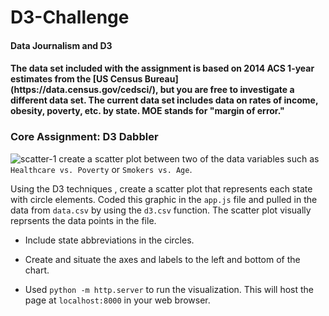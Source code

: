 # D3-Challenge
<h4>Data Journalism and D3 <h4>
  The data set included with the assignment is based on 2014 ACS 1-year estimates from the [US Census Bureau](https://data.census.gov/cedsci/), but you are free to investigate a different data set. The current data set includes data on rates of income, obesity, poverty, etc. by state. MOE stands for "margin of error."
  
### Core Assignment: D3 Dabbler 
![scatter-1](images/scatter-1.PNG) 
create a scatter plot between two of the data variables such as `Healthcare vs. Poverty` or `Smokers vs. Age`.

Using the D3 techniques , create a scatter plot that represents each state with circle elements. Coded this graphic in the `app.js` file and  pulled in the data from `data.csv` by using the `d3.csv` function. The scatter plot visually reprsents the data points in the file.

* Include state abbreviations in the circles.

* Create and situate the axes and labels to the left and bottom of the chart.

* Used `python -m http.server` to run the visualization. This will host the page at `localhost:8000` in your web browser.


